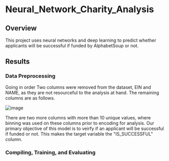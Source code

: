 # Neural_Network_Charity_Analysis

## Overview
This project uses neural networks and deep learning to predict whether applicants will be successful if funded by AlphabetSoup or not.

## Results 
### Data Preprocessing

Going in order 
Two columns were removed from the dataset, EIN and NAME, as they are not resourceful to the analysis at hand.
The remaining columns are as follows.

![image](https://user-images.githubusercontent.com/99559096/182273715-c30df85f-814e-49b0-9cb1-d7cb3219abd6.png)

There are two more columns with more than 10 unique values, where binning was used on these columns prior to encoding for analysis.
Our primary objective of this model is to veirfy if an applicant will be successful if funded or not. This makes the target variable the "IS_SUCCESSFUL" column.

### Compiling, Training, and Evaluating
